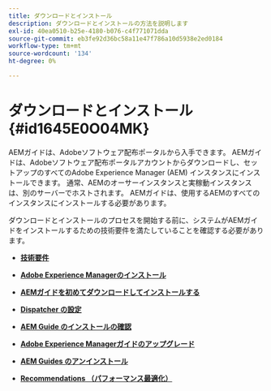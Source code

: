 ```yaml
---
title: ダウンロードとインストール
description: ダウンロードとインストールの方法を説明します
exl-id: 40ea0510-b25e-4180-b076-c4f771071dda
source-git-commit: eb3fe92d36bc58a11e47f786a10d5938e2ed0184
workflow-type: tm+mt
source-wordcount: '134'
ht-degree: 0%

---
```


# ダウンロードとインストール {#id1645E0O04MK}

AEMガイドは、Adobeソフトウェア配布ポータルから入手できます。 AEMガイドは、Adobeソフトウェア配布ポータルアカウントからダウンロードし、セットアップのすべてのAdobe Experience Manager \(AEM\) インスタンスにインストールできます。 通常、AEMのオーサーインスタンスと実稼動インスタンスは、別のサーバーでホストされます。 AEMガイドは、使用するAEMのすべてのインスタンスにインストールする必要があります。

ダウンロードとインストールのプロセスを開始する前に、システムがAEMガイドをインストールするための技術要件を満たしていることを確認する必要があります。

- **[技術要件](download-install-technical-requirements.md)**

- **[Adobe Experience Managerのインストール](download-install-aem.md)**

- **[AEMガイドを初めてダウンロードしてインストールする](download-install-aemg-first-time.md)**

- **[Dispatcher の設定](download-install-configure-dispatcher.md)**

- **[AEM Guide のインストールの確認](download-install-verify-aemg-installation.md)**

- **[Adobe Experience Managerガイドのアップグレード](upgrade-xml-documentation.md)**

- **[AEM Guides のアンインストール](download-install-unistall-aemg.md)**

- **[Recommendations （パフォーマンス最適化）](download-install-recommend-perf-optimiz.md)**
